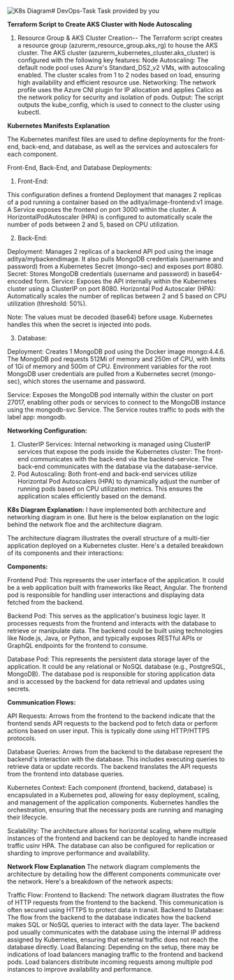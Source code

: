 ![K8s Diagram](https://github.com/user-attachments/assets/bfab0c86-2405-421c-af5e-1e9f7af5e900)# DevOps-Task
Task provided by you

**Terraform Script to Create AKS Cluster with Node Autoscaling**

1. Resource Group & AKS Cluster Creation--
    The Terraform script creates a resource group (azurerm_resource_group.aks_rg) to house the AKS cluster. The AKS cluster
    (azurerm_kubernetes_cluster.aks_cluster) is configured with the following key features:
   Node Autoscaling:
            The default node pool uses Azure's Standard_DS2_v2 VMs, with autoscaling enabled. The cluster scales from 1 to 2 nodes based on load, ensuring high 
            availability and efficient resource use.
   Networking:
            The network profile uses the Azure CNI plugin for IP allocation and applies Calico as the network policy for security and isolation of pods.
   Output:
            The script outputs the kube_config, which is used to connect to the cluster using kubectl.

**Kubernetes Manifests Explanation**

The Kubernetes manifest files are used to define deployments for the front-end, back-end, and database, as well as the services and autoscalers for each component.

Front-End, Back-End, and Database Deployments:

1. Front-End:
   
This configuration defines a frontend Deployment that manages 2 replicas of a pod running a container based on the aditya/image-frontend:v1 image.
A Service exposes the frontend on port 3000 within the cluster.
A HorizontalPodAutoscaler (HPA) is configured to automatically scale the number of pods between 2 and 5, based on CPU utilization.
        
   
2. Back-End:
   
Deployment: Manages 2 replicas of a backend API pod using the image aditya/mybackendimage. It also pulls MongoDB credentials (username and password) from a Kubernetes Secret (mongo-sec) and exposes port 8080.
Secret: Stores MongoDB credentials (username and password) in base64-encoded form.
Service: Exposes the API internally within the Kubernetes cluster using a ClusterIP on port 8080.
Horizontal Pod Autoscaler (HPA): Automatically scales the number of replicas between 2 and 5 based on CPU utilization (threshold: 50%).

Note: The values must be decoded (base64) before usage. Kubernetes handles this when the secret is injected into pods.

3. Database:
   
Deployment: Creates 1 MongoDB pod using the Docker image mongo:4.4.6. The MongoDB pod requests 512Mi of memory and 250m of CPU, with limits of 1Gi of memory and 500m of CPU. Environment variables for the root MongoDB user credentials are pulled from a Kubernetes secret (mongo-sec), which stores the username and password.

Service: Exposes the MongoDB pod internally within the cluster on port 27017, enabling other pods or services to connect to the MongoDB instance using the mongodb-svc Service. The Service routes traffic to pods with the label app: mongodb.

**Networking Configuration:**

1. ClusterIP Services:
    Internal networking is managed using ClusterIP services that expose the pods inside the Kubernetes cluster:
    The front-end communicates with the back-end via the backend-service.
    The back-end communicates with the database via the database-service.
2. Pod Autoscaling:
    Both front-end and back-end services utilize Horizontal Pod Autoscalers (HPA) to dynamically adjust the number of running pods based on CPU utilization 
    metrics. This ensures the application scales efficiently based on the demand.

**K8s Diagram Explanation:**
  I have implemented both architecture and networking diagram in one. But here is the below explanation on the logic behind the network floe and the architecture 
  diagram. 
  
The architecture diagram illustrates the overall structure of a multi-tier application deployed on a Kubernetes cluster. Here's a detailed breakdown of its components and their interactions:

**Components:**

Frontend Pod:
   This represents the user interface of the application. It could be a web application built with frameworks like React, Angular.
   The frontend pod is responsible for handling user interactions and displaying data fetched from the backend.
   
Backend Pod:
  This serves as the application's business logic layer. It processes requests from the frontend and interacts with the database to retrieve or manipulate data.
  The backend could be built using technologies like Node.js, Java, or Python, and typically exposes RESTful APIs or GraphQL endpoints for the frontend to consume.

Database Pod:
  This represents the persistent data storage layer of the application. It could be any relational or NoSQL database (e.g., PostgreSQL, MongoDB).
  The database pod is responsible for storing application data and is accessed by the backend for data retrieval and updates using secrets.
  
**Communication Flows:**

API Requests:
    Arrows from the frontend to the backend indicate that the frontend sends API requests to the backend pod to fetch data or perform actions based on user input.
    This is typically done using HTTP/HTTPS protocols.
    
Database Queries:
    Arrows from the backend to the database represent the backend's interaction with the database. This includes executing queries to retrieve data or update 
    records.
    The backend translates the API requests from the frontend into database queries.
    
Kubernetes Context:
    Each component (frontend, backend, database) is encapsulated in a Kubernetes pod, allowing for easy deployment, scaling, and management of the application 
    components.
    Kubernetes handles the orchestration, ensuring that the necessary pods are running and managing their lifecycle.
    
Scalability:
    The architecture allows for horizontal scaling, where multiple instances of the frontend and backend can be deployed to handle increased traffic usinr HPA.
    The database can also be configured for replication or sharding to improve performance and availability.
    
**Network Flow Explanation**
The network diagram complements the architecture by detailing how the different components communicate over the network. Here's a breakdown of the network 
aspects:
  
 Traffic Flow:
         Frontend to Backend:
            The network diagram illustrates the flow of HTTP requests from the frontend to the backend.
            This communication is often secured using HTTPS to protect data in transit.
         Backend to Database:
            The flow from the backend to the database indicates how the backend makes SQL or NoSQL queries to interact with the data layer.
            The backend pod usually communicates with the database using the internal IP address assigned by Kubernetes, ensuring that external traffic does not 
            reach the database directly.
         Load Balancing:
            Depending on the setup, there may be indications of load balancers managing traffic to the frontend and backend pods.
            Load balancers distribute incoming requests among multiple pod instances to improve availability and performance.

